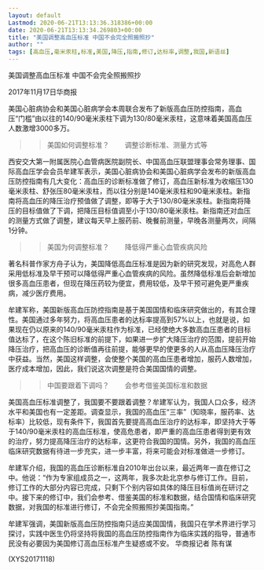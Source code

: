 ```yaml
---
layout: default
Lastmod: 2020-06-21T13:13:36.318386+00:00
date: 2020-06-21T13:13:34.269803+00:00
title: "美国调整高血压标准 中国不会完全照搬照抄"
author: ""
tags: [高血压,毫米汞柱,标准,美国,降压,指南,修订,达标率,调整,我国,新语丝]
---
```


美国调整高血压标准 中国不会完全照搬照抄

2017年11月17日华商报

美国心脏病协会和美国心脏病学会本周联合发布了新版高血压防控指南，高血压“门槛”由以往的140/90毫米汞柱下调为130/80毫米汞柱，这意味着美国高血压人数激增3000多万。

>>美国如何调整标准？ 　　调整诊断标准、测量方式等

西安交大第一附属医院心血管病医院副院长、中国高血压联盟理事会常务理事、国际高血压学会会员牟建军表示，美国心脏病协会和美国心脏病学会发布的新版高血压防控指南有几大变化：高血压的诊断标准做了修订，高血压新标准为收缩压130毫米汞柱、舒张压80毫米汞柱，而以往分别是140毫米汞柱和90毫米汞柱。新指南将高血压的降压治疗预值做了调整，即等于大于130/80毫米汞柱。新指南将降压的目标值做了下调，把降压目标值调至小于130/80毫米汞柱。新指南还对血压的测量方式做了调整，建议每天早上服药前、晚餐前测量，早晚各测量两次，间隔1分钟。

>>美国为何调整标准？ 　　降低得严重心血管疾病风险

著名科普作家方舟子认为，美国降低高血压标准是因为新的研究发现，对高危人群采用低标准及早干预可以降低得严重心血管疾病的风险。虽然降低标准后会新增加很多高血压患者，但现在降压药较为便宜，费用较低，及早干预可避免更严重疾病，减少医疗费用。

牟建军称，美国新版高血压防控指南是基于美国国情和临床研究做出的，有其合理性。美国通过多年努力，将高血压患者的达标率提高到57%以上，也就是说，如果现在仍以原来的140/90毫米汞柱作为标准，已经使绝大多数高血压患者的目标值达标了，在这个陈旧标准的前提下，如果进一步扩大降压治疗的范围，提前开始降压治疗，把高血压的诊断值再往前提，能够更早的使更多的人从高血压降压治疗中获益。当然，美国这样调整，会使整个美国的高血压患者增加，服药人数增加，医疗成本增加，因此，我们说这次调整是符合美国国情的调整。

>>中国要跟着下调吗？ 　　会参考借鉴美国标准和数据

美国高血压标准调整了，我国要不要跟着调整？牟建军认为，我国人口众多，经济水平和美国也有一定差距。调查显示，我国的高血压“三率”（知晓率，服药率、达标率）比较低，现有条件下，我国首先要提高高血压治疗的达标率，即坚持大于等于140/90毫米汞柱的高血压标准，使高危患者，即严重的高血压患者得到更有效的治疗，努力提高降压治疗的达标率，这更符合我国的国情。另外，我国的高血压临床研究数据有待进一步充实，进一步丰富，将来可能会对标准做进一步修订。

牟建军介绍，我国的高血压诊断标准自2010年出台以来，最近两年一直在修订之中。他说：“作为专家组成员之一，这两年，我多次赴北京参与修订工作。目前，修订工作的大部分内容已完成，只剩下个别内容如具体的降压目标值尚在研讨之中。接下来的修订中，我们会参考、借鉴美国的标准和数据，结合国情和临床研究数据，对我国的标准进行修订，不会完全照搬照抄美国指南。”

牟建军强调，美国新版高血压防控指南只适应美国国情，我国只在学术界进行学习探讨，实践中医生仍将坚持将我国的高血压防控指南作为临床实践的指导，普通市民没有必要因为美国修订高血压标准产生疑惑或不安。 华商报记者 陈有谋

(XYS20171118)

